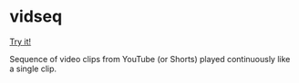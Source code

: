 # vidseq
[Try it!](https://ajc5.github.io/vidseq/)

Sequence of video clips from YouTube (or Shorts) played continuously like a single clip.
